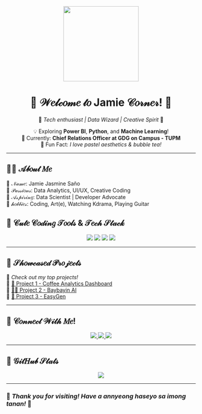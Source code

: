 <!-- Cute Header -->
<div align="center">
  <img src="https://i.gifer.com/fetch/w300-preview/ed/eddca775bac1d75fd48c4de139f165c7.gif" width="200"/>
  
  # 🌸 𝒲𝑒𝓁𝒸𝑜𝓂𝑒 𝓉𝑜 Jamie 𝒞𝑜𝓇𝓃𝑒𝓇! 🌸  
  🎀 *Tech enthusiast | Data Wizard | Creative Spirit* 🎀  

  💡 Exploring **Power BI**, **Python**, and **Machine Learning**!  
  🎯 Currently: **Chief Relations Officer at GDG on Campus - TUPM**  
  🍰 Fun Fact: *I love pastel aesthetics & bubble tea!*  
</div>

---

## 🐻‍❄️ 𝒜𝒷𝑜𝓊𝓉 𝑀𝑒  
  🎀 𝒩𝒶𝓂𝑒: Jamie Jasmine Saño<br>
  🐾 𝒫𝒶𝓈𝓈𝒾𝑜𝓃𝓈: Data Analytics, UI/UX, Creative Coding<br>
  🌈 𝒜𝓈𝓅𝒾𝓇𝒾𝓃𝑔: Data Scientist | Developer Advocate<br>
  🍓 𝒽𝑜𝒷𝒷𝒾𝑒𝓈: Coding, Art(e), Watching Kdrama, Playing Guitar<br>

## 🎨 **𝒞𝓊𝓉𝑒 𝒞𝑜𝒹𝒾𝓃𝑔 𝒯𝑜𝑜𝓁𝓈 & 𝒯𝑒𝒸𝒽 𝒮𝓉𝒶𝒸𝓀**
<p align="center">
  <img src="https://img.shields.io/badge/Python-F7DF1E?style=for-the-badge&logo=python&logoColor=3776AB"/>
  <img src="https://img.shields.io/badge/Power%20BI-F2C811?style=for-the-badge&logo=power-bi&logoColor=black"/>
  <img src="https://img.shields.io/badge/SQL-4479A1?style=for-the-badge&logo=postgresql&logoColor=white"/>
  <img src="https://img.shields.io/badge/JavaScript-F7DF1E?style=for-the-badge&logo=javascript&logoColor=black"/>
</p>

---

## 🍰 **𝒮𝒽𝑜𝓌𝒸𝒶𝓈𝑒𝒹 𝒫𝓇𝑜𝒿𝑒𝒸𝓉𝓈**
🎀 *Check out my top projects!*  
🔹 [🌸 Project 1 - Coffee Analytics Dashboard](#)  
🔹 [🐻‍❄️ Project 2 - Baybayin AI](#)  
🔹 [🍓 Project 3 - EasyGen](#)  

---

## 🧸 **𝒞𝑜𝓃𝓃𝑒𝒸𝓉 𝒲𝒾𝓉𝒽 𝑀𝑒!**
<p align="center">
  <a href="your-linkedin-url">
    <img src="https://img.shields.io/badge/LinkedIn-Profile-blue?style=for-the-badge&logo=linkedin"/>
  </a>
  <a href="your-portfolio-url">
    <img src="https://img.shields.io/badge/Portfolio-Website-orange?style=for-the-badge&logo=github"/>
  </a>
  <a href="your-email">
    <img src="https://img.shields.io/badge/Email-Contact-red?style=for-the-badge&logo=gmail"/>
  </a>
</p>

---

## 🌈 **𝒢𝒾𝓉𝐻𝓊𝒷 𝒮𝓉𝒶𝓉𝓈**
<p align="center">
  <img src="https://github-readme-stats.vercel.app/api?username=your-github-username&show_icons=true&theme=tokyonight&icon_color=FF69B4&title_color=ffb6c1&text_color=ffffff&bg_color=DEG,C1C1FF,FFC1CC"/>
</p>

---

### 🌸 *Thank you for visiting! Have a annyeong haseyo sa imong tanan!* 🌸
